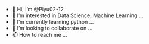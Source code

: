 - 👋 Hi, I’m @Piyu02-12
- 👀 I’m interested in Data Science, Machine Learning ...
- 🌱 I’m currently learning python   ...
- 💞️ I’m looking to collaborate on ...
- 📫 How to reach me ...

<!---
Piyu02-12/Piyu02-12 is a ✨ special ✨ repository because its `README.md` (this file) appears on your GitHub profile.
You can click the Preview link to take a look at your changes.
--->
